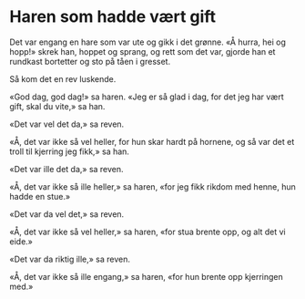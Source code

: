 # Haren som hadde vært gift

Det var engang en hare som var ute og gikk i det grønne. «Å hurra, hei og hopp!» skrek han, hoppet og sprang, og rett som det var, gjorde han et rundkast bortetter og sto på tåen i gresset.

Så kom det en rev luskende.

«God dag, god dag!» sa haren. «Jeg er så glad i dag, for det jeg har vært gift, skal du vite,» sa han.

«Det var vel det da,» sa reven.

«Å, det var ikke så vel heller, for hun skar hardt på hornene, og så var det et troll til kjerring jeg fikk,» sa han.

«Det var ille det da,» sa reven.

«Å, det var ikke så ille heller,» sa haren, «for jeg fikk rikdom med henne, hun hadde en stue.»

«Det var da vel det,» sa reven.

«Å, det var ikke så vel heller,» sa haren, «for stua brente opp, og alt det vi eide.»

«Det var da riktig ille,» sa reven.

«Å, det var ikke så ille engang,» sa haren, «for hun brente opp kjerringen med.»